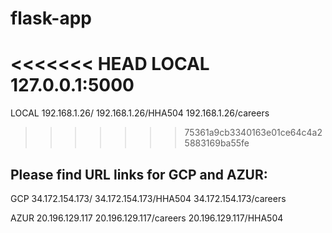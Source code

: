 # flask-app


<<<<<<< HEAD
LOCAL 127.0.0.1:5000
=======
LOCAL 
      192.168.1.26/
      192.168.1.26/HHA504
      192.168.1.26/careers
>>>>>>> 75361a9cb3340163e01ce64c4a25883169ba55fe

## Please find URL links for GCP and AZUR:

GCP 34.172.154.173/
    34.172.154.173/HHA504
    34.172.154.173/careers
    
AZUR        20.196.129.117
            20.196.129.117/careers
         20.196.129.117/HHA504
